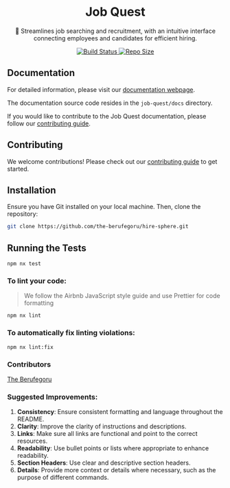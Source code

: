 <div align="center">
  <h1>Job Quest</h1>
</div>

<p align="center">
  🚀 Streamlines job searching and recruitment, with an intuitive interface connecting employees and candidates for efficient hiring.
</p>

<p align="center">
  <a href="https://github.com/the-berufegoru/hire-sphere/actions/workflows/nx.yml">
    <img src="https://github.com/the-berufegoru/hire-sphere/actions/workflows/nx.yml/badge.svg?branch=main" alt="Build Status"/>
  </a>
  <a href="https://github.com/the-berufegoru/hire-sphere">
    <img src="https://img.shields.io/github/repo-size/the-berufegoru/hire-sphere" alt="Repo Size"/>
  </a>
</p>

## Documentation

For detailed information, please visit our [documentation webpage](#).

The documentation source code resides in the `job-quest/docs` directory.

If you would like to contribute to the Job Quest documentation, please follow our [contributing guide](https://github.com/the-berufegoru/hire-sphere/blob/main/CONTRIBUTING.md).

## Contributing

We welcome contributions! Please check out our [contributing guide](CONTRIBUTING.md) to get started.

## Installation

Ensure you have Git installed on your local machine. Then, clone the repository:

```sh
git clone https://github.com/the-berufegoru/hire-sphere.git
```

## Running the Tests

```
npm nx test
```

### To lint your code:

> We follow the Airbnb JavaScript style guide and use Prettier for code formatting

```
npm nx lint
```

### To automatically fix linting violations:

```
npm nx lint:fix
```

### Contributors

[The Berufegoru](https://github.com/the-berufegoru)

### Suggested Improvements:

1. **Consistency**: Ensure consistent formatting and language throughout the README.
2. **Clarity**: Improve the clarity of instructions and descriptions.
3. **Links**: Make sure all links are functional and point to the correct resources.
4. **Readability**: Use bullet points or lists where appropriate to enhance readability.
5. **Section Headers**: Use clear and descriptive section headers.
6. **Details**: Provide more context or details where necessary, such as the purpose of different commands.
